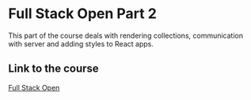 # Full Stack Open Part 2

This part of the course deals with rendering collections, communication with server and adding styles to React apps.

## Link to the course

[Full Stack Open](https://fullstackopen.com/en/)
